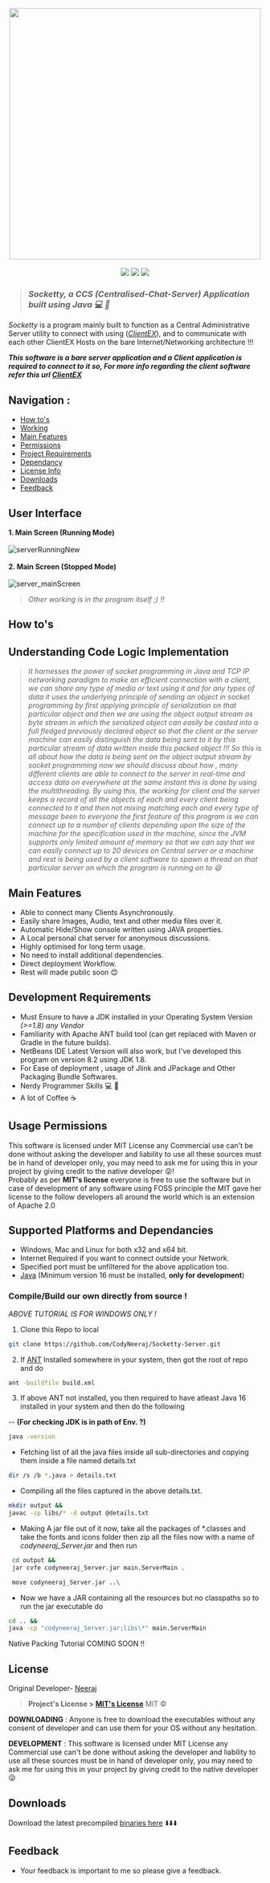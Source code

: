 
<p align=center>
<img src ="https://user-images.githubusercontent.com/60183278/121336438-21a96300-c939-11eb-85dd-4d009e02f956.png" align="center" width="500">
<br><br>
<a target="_blank" href="https://adoptopenjdk.net/" title="Java version"><img src="https://img.shields.io/badge/Java-%3E%3D1.8-red"></a>
<a target="_blank" href="LICENSE" title="License: MIT"><img src="https://img.shields.io/badge/License-MIT-blue.svg"></a>
<a target="_blank" title ="Version"> <img src="https://img.shields.io/badge/Version-1.4-g"></a><br>
</p>

> ###  *Socketty, a CCS (Centralised-Chat-Server) Application built using Java :computer: :satellite:*
*Socketty* is a program mainly built to function as a Central Administrative Server utility to connect with using (*[ClientEX](https://github.com/CodyNeeraj/Socketty-ClientEX)*), and to communicate with each other ClientEX Hosts on the bare Internet/Networking architecture !!!

***This software is a bare server application and a Client application is required to connect to it so, For more info regarding the client software refer this url [ClientEX](https://github.com/CodyNeeraj/Socketty-ClientEX)***
## Navigation :
 - [How to's](#how-tos)
 - [Working](#understanding-code-logic-implementation)
 - [Main Features](#main-features)
 - [Permissions](#usage-permissions)
 - [Project Requirements](#development-requirements)
 - [Dependancy](#supported-platforms-and-dependancies)
 - [License Info](#license)
 - [Downloads](#downloads)
 - [Feedback](#feedback)

 
## User Interface 
**1. Main Screen (Running Mode)**<br><br>
![serverRunningNew](https://user-images.githubusercontent.com/60183278/122185997-35117c80-ceab-11eb-9db2-c9e363c20665.png) <br><br>
**2. Main Screen (Stopped Mode)**<br><br>
![server_mainScreen](https://user-images.githubusercontent.com/60183278/122185987-32af2280-ceab-11eb-9467-f41579575710.png)

> *Other working is in the program itself ;) !!*


## How to's

## Understanding Code Logic Implementation
 > *It harnesses the power of socket programming in Java and TCP IP networking paradigm to make an efficient connection with a client, we can share any type of media or text using it and for any types of data it uses the underlying principle of sending an object in socket programming by first applying principle of serialization on that particular object and then we are using the object output stream as byte stream in which the serialized object can easily be casted into a full fledged previously declared object so that the client or the server machine can easily distinguish the data being sent to it by this particular stream of data written inside this packed object !!!
So this is all about how the data is being sent on the object output stream by socket programming now we should discuss about how , many different clients are able to connect to the server in real-time and access data on everywhere at the same instant this is done by using the multithreading. By using this, the working for client and the server keeps a record of all the objects of each and every client being connected to it and then not mixing matching each and every type of message been to everyone the first feature of this program is we can connect up to a number of clients depending upon the size of the machine for the specification used in the machine, since the JVM supports only limited amount of memory so that we can say that we can easily connect up to 20 devices on  Central server or a machine and rest is being used by a client software to spawn a thread on that particular server on which the program is running on to :smile:*
## Main Features
 - Able to connect many Clients Asynchronously.
 - Easily share Images, Audio, text and other media files over it.
 - Automatic Hide/Show console written using JAVA properties.
 - A Local personal chat server for anonymous discussions.
 - Highly optimised for long term usage.
 - No need to install additional dependencies.
 - Direct deployment Workflow.
 - Rest will made public soon :blush:
## Development Requirements
- Must Ensure to have a JDK installed in your Operating System Version *(>=1.8) any Vendor* 
- Familiarity with Apache ANT build tool (can get replaced with Maven or Gradle in the future builds).
- NetBeans IDE Latest Version will also work, but I've developed this program on version 8.2 using JDK 1.8.
- For Ease of deployment , usage of Jlink and JPackage and Other Packaging Bundle Softwares.
- Nerdy Programmer Skills :computer: :mag_right:
- A lot of Coffee :coffee:
## Usage Permissions
This software is licensed under MIT License any Commercial use can't be done without asking the developer and liability to use all these sources must be in hand of developer only, you may need to ask me for using this in your project by giving credit to the native developer :stuck_out_tongue_winking_eye:!<br>Probably as per **MIT's license** everyone is free to use the software but in case of development of any software using FOSS principle the MIT gave her license to the follow developers all around the world which is an extension of Apache 2.0
 
## Supported Platforms and Dependancies
  - Windows, Mac and Linux for both x32 and x64 bit.
  - Internet Required if you want to connect outside your Network.
  - Specified port must be unfiltered for the above application too.
  - [Java](https://adoptopenjdk.net/?variant=openjdk16&jvmVariant=hotspot "JDK download")  (Minimum version 16 must be installed, **only for development**)
   
  ### Compile/Build our own directly from source !
  *ABOVE TUTORIAL IS FOR WINDOWS ONLY !*
  1. Clone this Repo to local
  ```bash
  git clone https://github.com/CodyNeeraj/Socketty-Server.git
  ```
  2. If [ANT](https://ant.apache.org/) Installed somewhere in your system, then got the root of repo and do
  ```bash
  ant -buildfile build.xml
  ```
3.  If above ANT not installed, you then required to have atleast Java 16 installed in your system and then do the following

  -- **(For checking JDK is in path of Env. ?)**
  ```bash
  java -version
  ```
*  Fetching list of all the java files inside all sub-directories and copying them inside a file named details.txt
```bash
dir /s /b *.java > details.txt
```
* Compiling all the files captured in the above details.txt.
```bash
mkdir output && 
javac -cp libs/* -d output @details.txt
```
* Making A jar file out of it now, take all the packages of *.classes and take the fonts and icons folder then zip all the files now with a name of *codyneeraj_Server.jar* and then run
```bash
 cd output && 
 jar cvfe codyneeraj_Server.jar main.ServerMain .
```
```bash
 move codyneeraj_Server.jar ..\
```
* Now we have a JAR containing all the resources but no classpaths so to run the jar executable do
```bash
cd .. && 
java -cp "codyneeraj_Server.jar;libs\*" main.ServerMain
```
Native Packing Tutorial COMING SOON !!
## License
Original Developer- [Neeraj](https://github.com/CodyNeeraj)
> **Project's License  > [MIT's License](https://opensource.org/licenses/MIT)** MIT ©
 
**DOWNLOADING** :
Anyone is free to download the executables without any consent of developer and can use them for your OS without any hesitation.
 
**DEVELOPMENT** :
This software is licensed under MIT License any Commercial use can't be done without asking the developer and liability to use all these sources must be in hand of developer only, you may need to ask me for using this in your project by giving credit to the native developer :stuck_out_tongue_winking_eye:
## Downloads 
Download the latest precompiled [binaries here](https://github.com/CodyNeeraj/Socketty-Server/releases) ⬇️⬇️⬇️

 ## Feedback
 - Your feedback is important to me so please give a feedback.
